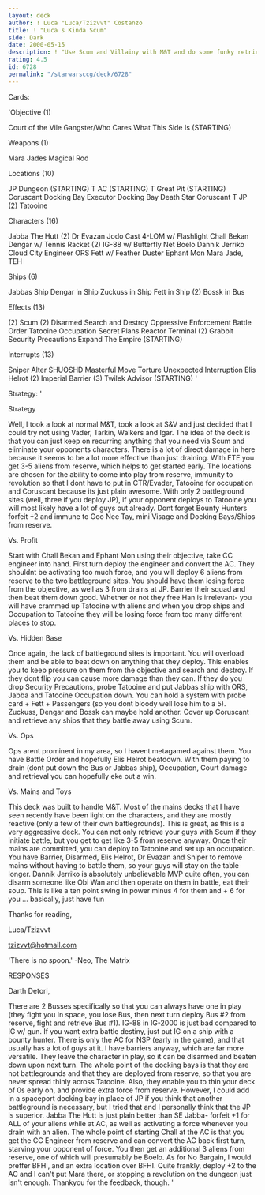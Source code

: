 ```yaml
---
layout: deck
author: ! Luca "Luca/Tzizvvt" Costanzo
title: ! "Luca s Kinda Scum"
side: Dark
date: 2000-05-15
description: ! "Use Scum and Villainy with M&T and do some funky retrieval ..."
rating: 4.5
id: 6728
permalink: "/starwarsccg/deck/6728"
---
```

Cards: 

'Objective (1)

Court of the Vile Gangster/Who Cares What This Side Is (STARTING)

Weapons (1)

Mara Jades Magical Rod

Locations (10)

JP Dungeon  (STARTING)
T AC		 (STARTING)
T Great Pit   (STARTING)
Coruscant Docking Bay
Executor Docking Bay
Death Star
Coruscant
T JP
(2) Tatooine

Characters (16)

Jabba The Hutt
(2) Dr Evazan
Jodo Cast
4-LOM w/ Flashlight
Chall Bekan
Dengar w/ Tennis Racket
(2) IG-88 w/ Butterfly Net
Boelo
Dannik Jerriko
Cloud City Engineer
ORS
Fett w/ Feather Duster
Ephant Mon
Mara Jade, TEH

Ships (6)

Jabbas Ship
Dengar in Ship
Zuckuss in Ship
Fett in Ship
(2) Bossk in Bus

Effects (13)

(2) Scum
(2) Disarmed
Search and Destroy
Oppressive Enforcement
Battle Order
Tatooine Occupation
Secret Plans
Reactor Terminal
(2) Grabbit
Security Precautions
Expand The Empire (STARTING)

Interrupts (13)

Sniper
Alter
SHUOSHD
Masterful Move
Torture
Unexpected Interruption
Elis Helrot
(2) Imperial Barrier
(3) Twilek Advisor (STARTING)
'

Strategy: '

Strategy

Well, I took a look at normal M&T, took a look at S&V and just decided that I could try not using Vader, Tarkin, Walkers and Igar.  The idea of the deck is that you can just keep on recurring anything that you need via Scum and eliminate your opponents characters.  There is a lot of direct damage in here because it seems to be a lot more effective than just draining.  With ETE you get 3-5 aliens from reserve, which helps to get started early.	The locations are chosen for the ability to come into play from reserve, immunity to revolution so that I dont have to put in CTR/Evader, Tatooine for occupation and Coruscant because its just plain awesome.  With only 2 battleground sites (well, three if you deploy JP), if your opponent deploys to Tatooine you will most likely have a lot of guys out already.  Dont forget Bounty Hunters forfeit +2 and immune to Goo Nee Tay, mini Visage and Docking Bays/Ships from reserve.

Vs. Profit

Start with Chall Bekan and Ephant Mon using their objective, take CC engineer into hand.  First turn deploy the engineer and convert the AC.  They shouldnt be activating too much force, and you will deploy 6 aliens from reserve to the two battleground sites.  You should have them losing force from the objective, as well as 3 from drains at JP.  Barrier their squad and then beat them down good.  Whether or not they free Han is irrelevant- you will have crammed up Tatooine with aliens and when you drop ships and Occupation to Tatooine they will be losing force from too many different places to stop.

Vs. Hidden Base

Once again, the lack of battleground sites is important.  You will overload them and be able to beat down on anything that they deploy.  This enables you to keep pressure on them from the objective and search and destroy.  If they dont flip you can cause more damage than they can.  If they do you drop Security Precautions, probe Tatooine and put Jabbas ship with ORS, Jabba and Tatooine Occupation down.  You can hold a system with probe card + Fett + Passengers (so you dont bloody well lose him to a 5).  Zuckuss, Dengar and Bossk can maybe hold another.	Cover up Coruscant and retrieve any ships that they battle away using Scum.

Vs. Ops

Ops arent prominent in my area, so I havent metagamed against them.  You have Battle Order and hopefully Elis Helrot beatdown.	With them paying to drain (dont put down the Bus or Jabbas ship), Occupation, Court damage and retrieval you can hopefully eke out a win.

Vs. Mains and Toys

This deck was built to handle M&T.  Most of the mains decks that I have seen recently have been light on the characters, and they are mostly reactive (only a few of their own battlegrounds).	This is great, as this is a very aggressive deck.  You can not only retrieve your guys with Scum if they initiate battle, but you get to get like 3-5 from reserve anyway.  Once their mains are committed, you can deploy to Tatooine and set up an occupation.  You have Barrier, Disarmed, Elis Helrot, Dr Evazan and Sniper to remove mains without having to battle them, so your guys will stay on the table longer.  Dannik Jerriko is absolutely unbelievable  MVP  quite often, you can disarm someone like Obi Wan and then operate on them in battle, eat their soup.  This is like a ten point swing in power  minus 4 for them and + 6 for you ... basically, just have fun

Thanks for reading,

Luca/Tzizvvt

tzizvvt@hotmail.com

'There is no spoon.'
-Neo, The Matrix


RESPONSES

Darth Detori,

There are 2 Busses specifically so that you can always have one in play (they fight you in space, you lose Bus, then next turn deploy Bus #2 from reserve, fight and retrieve Bus #1).	IG-88 in IG-2000 is just bad compared to IG w/ gun.  If you want extra battle destiny, just put IG on a ship with a bounty hunter.  There is only the AC for NSP (early in the game), and that usually has a lot of guys at it.  I have barriers anyway, which are far more versatile.	They leave the character in play, so it can be disarmed and beaten down upon next turn.  The whole point of the docking bays is that they are not battlegrounds and that they are deployed from reserve, so that you are never spread thinly across Tatooine.  Also, they enable you to thin your deck of 0s early on, and provide extra force from reserve.  However, I could add in a spaceport docking bay in place of JP if you think that another battleground is necessary, but I tried that and I personally think that the JP is superior.  Jabba The Hutt is just plain better than SE Jabba- forfeit +1 for ALL of your aliens while at AC, as well as activating a force whenever you drain with an alien.  The whole point of starting Chall at the AC is that you get the CC Engineer from reserve and can convert the AC back first turn, starving your opponent of force.  You then get an additional 3 aliens from reserve, one of which will presumably be Boelo.  As for No Bargain, I would preffer BFHI, and an extra location over BFHI.  Quite frankly, deploy +2 to the AC and I can't put Mara there, or stopping a revolution on the dungeon just isn't enough.  Thankyou for the feedback, though.	  '

